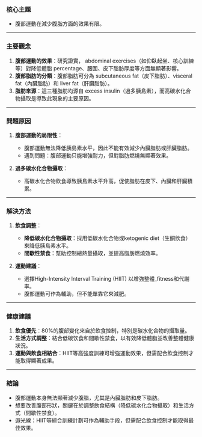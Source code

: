 ### 核心主題  
- 腹部運動在減少腹脂方面的效果有限。

---

### 主要觀念  
1. **腹部運動的效果**：研究證實， abdominal exercises（如仰臥起坐、核心訓練等）對降低體脂 percentage、腰圍、皮下脂肪厚度等方面無顯著影響。  
2. **腹部脂肪的分類**：腹部脂肪可分為 subcutaneous fat（皮下脂肪）、visceral fat（內臟脂肪）和 liver fat（肝臟脂肪）。  
3. **脂肪來源**：這三種脂肪均源自 excess insulin（過多胰島素），而高碳水化合物攝取是導致此現象的主要原因。  

---

### 問題原因  
1. **腹部運動的局限性**：  
   - 腹部運動無法降低胰島素水平，因此不能有效減少內臟脂肪或肝臟脂肪。  
   - 遇到問題：腹部運動只能增強耐力，但對脂肪燃燒無顯著效果。  

2. **過多碳水化合物攝取**：  
   - 高碳水化合物飲食導致胰島素水平升高，促使脂肪在皮下、內臟和肝臟積累。  

---

### 解決方法  
1. **飲食調整**：  
   - **降低碳水化合物攝取**：採用低碳水化合物或ketogenic diet（生酮飲食）來降低胰島素水平。  
   - **間歇性禁食**：幫助控制總熱量攝取，並提高脂肪燃燒效率。  

2. **運動建議**：  
   - 選擇High-Intensity Interval Training (HIIT) 以增強整體_fitness和代謝率。  
   - 腹部運動可作為輔助，但不能單靠它來減肥。  

---

### 健康建議  
1. **飲食優先**：80%的腹部變化來自於飲食控制，特別是碳水化合物的攝取量。  
2. **生活方式調整**：結合低碳饮食和間歇性禁食，以有效降低體脂並改善整體健康狀況。  
3. **運動與飲食相結合**：HIIT等高強度訓練可增強運動效果，但需配合飲食控制才能取得顯著成果。  

---

### 結論  
- 腹部運動本身無法顯著減少腹脂，尤其是內臟脂肪和皮下脂肪。  
- 想要改善腹部形狀，關鍵在於調整飲食結構（降低碳水化合物攝取）和生活方式（間歇性禁食）。  
- 遐光線：HIIT等綜合訓練計劃可作為輔助手段，但需配合飲食控制才能取得最佳效果。